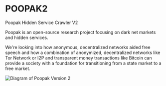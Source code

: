 # POOPAK2
Poopak Hidden Service Crawler V2

Poopak is an open-source research project focusing on dark net markets and hidden services.


We're looking into how anonymous, decentralized networks aided free speech and how a combination of anonymized, decentralized networks like Tor Network or I2P and transparent money transactions like Bitcoin can provide a society with a foundation for transitioning from a state market to a free market.





![Diagram of Poopak Version 2](https://github.com/teal33t/poopakv2/raw/master/poopakv2.jpg "Diagram of Poopak Version 2")
